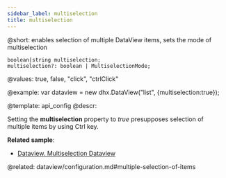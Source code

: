 ```yaml
---
sidebar_label: multiselection
title: multiselection
---          
```


@short: enables selection of multiple DataView items, sets the mode of multiselection

```todoapi
boolean|string multiselection;
multiselection?: boolean | MultiselectionMode;
```

@values: true, false, "click", "ctrlClick" 

@example: 
var dataview = new dhx.DataView("list", {multiselection:true});


@template:	api_config
@descr:

Setting the **multiselection** property to *true* presupposes selection of multiple items by using Ctrl key.



**Related sample**:
- [Dataview. Multiselection Dataview](https://snippet.dhtmlx.com/g0xwdx10)

@related: dataview/configuration.md#multiple-selection-of-items
